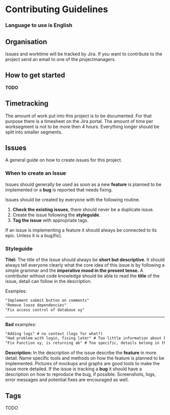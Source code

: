 # Contributing Guidelines


### Language to use is English

## Organisation

Issues and worktime will be tracked by Jira.
If you want to contribute to the project send an email to one of the projectmanagers.

## How to get started

**TODO**

## Timetracking

The amount of work put into this project is to be documented. For that purpose there is a timesheet on the Jira portal.
The amount of time per worksegment is not to be more then 4 hours. Everything longer should be split into smaller segments.

## Issues

A general guide on how to create issues for this project.

### When to create an Issue

Issues should generally be used as soon as a new **feature** is planned to be implemented or a **bug** is reported that needs fixing.

Issues should be created by everyone with the following routine.

1. **Check the existing issues**, there should never be a duplicate issue.
2. Create the issue following the **styleguide**.
3. **Tag the issue** with appropriate tags.

If an issue is implementing a feature it should always be connected to its epic. Unless it is a bug(fix).

### Styleguide

**Titel:**
The title of the Issue should always be **short but descriptive**.
It should always tell everyone clearly what the core idea of this issue is by following a simple grammar and the **imperative mood in the present tense.** A contributer without code knowledge should be able to read the **title** of the issue, detail can follow in the description.

 Examples:

```txt
"Implement submit button on comments"
"Remove loose dependencies"
"Fix access control of database xy"
```
---

**Bad** examples:

```txt
"Adding logs" # no context (logs for what?)
"Had problem with login, fixing later" # Too little information about bug
"Fix Function xy, is returning ab" # Too specific, details belong in the description
```

**Description:**
In the description of the issue describe the **feature** in more detail. Name specific tools and methods on how the feature is planned to be implemented. Pictures of mockups and graphs are good tools to make the issue more detailed.
If the issue is tracking a **bug** it should have a description on how to reproduce the bug, if possible. Screenshots, logs, error messages and potential fixes are encouraged as well.


## Tags

TODO
